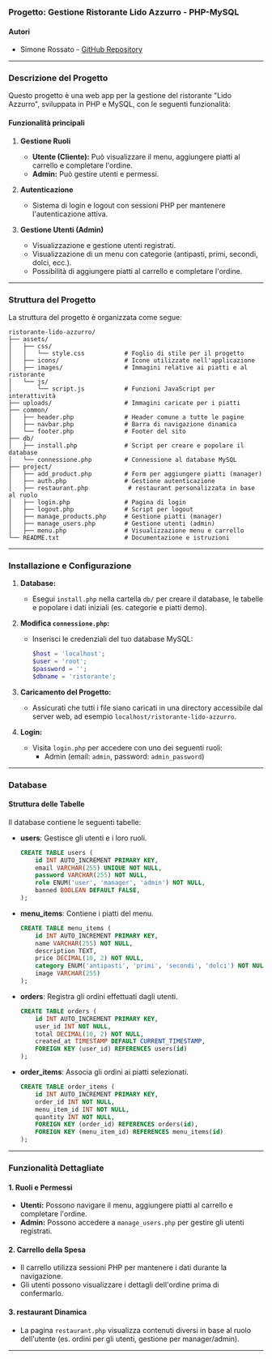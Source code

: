 ### Progetto: Gestione Ristorante Lido Azzurro - PHP-MySQL

#### Autori
- Simone Rossato - [GitHub Repository](https://github.com/rossimo00/simone.rossato.PHP-MySQL.git)

---

### Descrizione del Progetto
Questo progetto è una web app per la gestione del ristorante "Lido Azzurro", sviluppata in PHP e MySQL, con le seguenti funzionalità:

#### Funzionalità principali
1. **Gestione Ruoli**
   - **Utente (Cliente):** Può visualizzare il menu, aggiungere piatti al carrello e completare l'ordine.
   - **Admin:** Può gestire utenti e permessi.

2. **Autenticazione**
   - Sistema di login e logout con sessioni PHP per mantenere l'autenticazione attiva.

3. **Gestione Utenti (Admin)**
   - Visualizzazione e gestione utenti registrati.
   - Visualizzazione di un menu con categorie (antipasti, primi, secondi, dolci, ecc.).
   - Possibilità di aggiungere piatti al carrello e completare l'ordine.

---

### Struttura del Progetto
La struttura del progetto è organizzata come segue:

```
ristorante-lido-azzurro/
├── assets/
│   ├── css/
│   │   └── style.css           # Foglio di stile per il progetto
│   ├── icons/                  # Icone utilizzate nell'applicazione
│   ├── images/                 # Immagini relative ai piatti e al ristorante
│   └── js/
│       └── script.js           # Funzioni JavaScript per interattività
├── uploads/                    # Immagini caricate per i piatti
├── common/
│   ├── header.php              # Header comune a tutte le pagine
│   ├── navbar.php              # Barra di navigazione dinamica
│   └── footer.php              # Footer del sito
├── db/
│   ├── install.php             # Script per creare e popolare il database
│   └── connessione.php         # Connessione al database MySQL
├── project/
│   ├── add_product.php         # Form per aggiungere piatti (manager)
│   ├── auth.php                # Gestione autenticazione
│   ├── restaurant.php           # restaurant personalizzata in base al ruolo
│   ├── login.php               # Pagina di login
│   ├── logout.php              # Script per logout
│   ├── manage_products.php     # Gestione piatti (manager)
│   ├── manage_users.php        # Gestione utenti (admin)
│   ├── menu.php                # Visualizzazione menu e carrello
└── README.txt                  # Documentazione e istruzioni
```

---

### Installazione e Configurazione
1. **Database:**
   - Esegui `install.php` nella cartella `db/` per creare il database, le tabelle e popolare i dati iniziali (es. categorie e piatti demo).

2. **Modifica `connessione.php`:**
   - Inserisci le credenziali del tuo database MySQL:
     ```php
     $host = 'localhost';
     $user = 'root';
     $password = '';
     $dbname = 'ristorante';
     ```

3. **Caricamento del Progetto:**
   - Assicurati che tutti i file siano caricati in una directory accessibile dal server web, ad esempio `localhost/ristorante-lido-azzurro`.

4. **Login:**
   - Visita `login.php` per accedere con uno dei seguenti ruoli:
     - Admin (email: `admin`, password: `admin_password`)

---

### Database
#### Struttura delle Tabelle
Il database contiene le seguenti tabelle:

- **users**: Gestisce gli utenti e i loro ruoli.
  ```sql
  CREATE TABLE users (
      id INT AUTO_INCREMENT PRIMARY KEY,
      email VARCHAR(255) UNIQUE NOT NULL,
      password VARCHAR(255) NOT NULL,
      role ENUM('user', 'manager', 'admin') NOT NULL,
      banned BOOLEAN DEFAULT FALSE,
  );
  ```

- **menu_items**: Contiene i piatti del menu.
  ```sql
  CREATE TABLE menu_items (
      id INT AUTO_INCREMENT PRIMARY KEY,
      name VARCHAR(255) NOT NULL,
      description TEXT,
      price DECIMAL(10, 2) NOT NULL,
      category ENUM('antipasti', 'primi', 'secondi', 'dolci') NOT NULL,
      image VARCHAR(255)
  );
  ```

- **orders**: Registra gli ordini effettuati dagli utenti.
  ```sql
  CREATE TABLE orders (
      id INT AUTO_INCREMENT PRIMARY KEY,
      user_id INT NOT NULL,
      total DECIMAL(10, 2) NOT NULL,
      created_at TIMESTAMP DEFAULT CURRENT_TIMESTAMP,
      FOREIGN KEY (user_id) REFERENCES users(id)
  );
  ```

- **order_items**: Associa gli ordini ai piatti selezionati.
  ```sql
  CREATE TABLE order_items (
      id INT AUTO_INCREMENT PRIMARY KEY,
      order_id INT NOT NULL,
      menu_item_id INT NOT NULL,
      quantity INT NOT NULL,
      FOREIGN KEY (order_id) REFERENCES orders(id),
      FOREIGN KEY (menu_item_id) REFERENCES menu_items(id)
  );
  ```

---

### Funzionalità Dettagliate
#### 1. Ruoli e Permessi
- **Utenti:** Possono navigare il menu, aggiungere piatti al carrello e completare l'ordine.
- **Admin:** Possono accedere a `manage_users.php` per gestire gli utenti registrati.

#### 2. Carrello della Spesa
- Il carrello utilizza sessioni PHP per mantenere i dati durante la navigazione.
- Gli utenti possono visualizzare i dettagli dell'ordine prima di confermarlo.

#### 3. restaurant Dinamica
- La pagina `restaurant.php` visualizza contenuti diversi in base al ruolo dell'utente (es. ordini per gli utenti, gestione per manager/admin).

---


